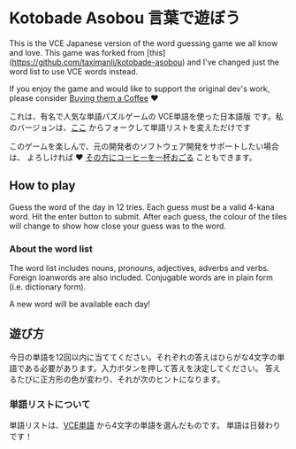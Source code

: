 # Kotobade Asobou 言葉で遊ぼう

This is the VCE Japanese version of the word guessing game we all know and love. This game was forked from [this] (https://github.com/taximanli/kotobade-asobou) and I've changed just the word list to use VCE words instead. 

If you enjoy the game and would like to support the original dev's work, please consider [Buying them a Coffee](https://ko-fi.com/taximanli)  ♥️

これは、有名で人気な単語パズルゲームの VCE単語を使った日本語版 です。私のバージョンは、[ここ](https://github.com/taximanli/kotobade-asobou) からフォークして単語リストを変えただけです

このゲームを楽しんで、元の開発者のソフトウェア開発をサポートしたい場合は、
よろしければ ♥️ [その方にコーヒーを一杯おごる](https://ko-fi.com/taximanli) こともできます。

## How to play

Guess the word of the day in 12 tries. Each guess must be a valid 4-kana word. Hit the enter button to submit. After each guess, the colour of the tiles will change to show how close your guess was to the word.

### About the word list

The word list includes nouns, pronouns, adjectives, adverbs and verbs. Foreign loanwords are also included. Conjugable words are in plain form (i.e. dictionary form).

A new word will be available each day!

## 遊び方

今日の単語を12回以内に当ててください。それぞれの答えはひらがな4文字の単語である必要があります。入力ボタンを押して答えを決定してください。 答えるたびに正方形の色が変わり、それが次のヒントになります。

### 単語リストについて

単語リストは、[VCE単語](https://vcaa.vic.edu.au/Documents/vce/japanese2nd/japanesevocab.pdf) から4文字の単語を選んだものです。
単語は日替わりです！
